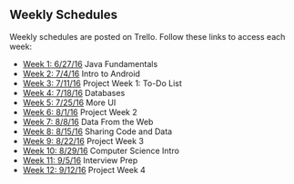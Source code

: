 ## Weekly Schedules

Weekly schedules are posted on Trello. Follow these links to access each week:

* [Week 1: 6/27/16](https://trello.com/b/wSFwrlYX/week-01-java-fundamentals) Java Fundamentals
* [Week 2: 7/4/16](https://trello.com/b/uC91vpLj/week-02-intro-to-android) Intro to Android
* [Week 3: 7/11/16](https://trello.com/b/ippZf5WF/week-03-project-1-to-do-list-app) Project Week 1: To-Do List
* [Week 4: 7/18/16](https://trello.com/b/Cj5igDRN/week-04-databases) Databases
* [Week 5: 7/25/16](https://trello.com/b/mTUhYMNw/week-05-more-ui) More UI
* [Week 6: 8/1/16](https://trello.com/b/JmSAADJW/week-06-project-2) Project Week 2
* [Week 7: 8/8/16](https://trello.com/b/mYhKaHQD/week-07-data-from-the-web) Data From the Web
* [Week 8: 8/15/16](https://trello.com/b/AT8dXQRf/week-08-sharing-code-and-data) Sharing Code and Data
* [Week 9: 8/22/16](https://trello.com/b/aYKpHYUf/week-09-project-3) Project Week 3
* [Week 10: 8/29/16](https://trello.com/b/5spBcpl8/week-10-computer-science-intro) Computer Science Intro
* [Week 11: 9/5/16](https://trello.com/b/LbNj2IJ1/week-11-interview-prep) Interview Prep
* [Week 12: 9/12/16](https://trello.com/b/ucaQWePR/week-12-project-4) Project Week 4
